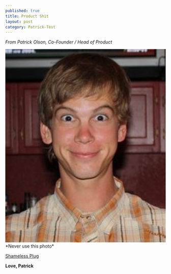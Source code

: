 ```yaml
---
published: true
title: Product Shit
layout: post
category: Patrick-Test
---
```

*From Patrick Olson, Co-Founder / Head of Product*

<img src="/public/images/mefunny.jpg" width="600" />
*Never use this photo*

[Shameless Plug](http://shiftconnects.com/)

**Love, Patrick**